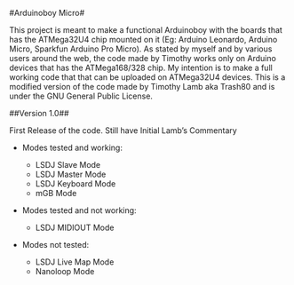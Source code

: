 #Arduinoboy Micro#

This project is meant to make a functional Arduinoboy with the boards that has the ATMega32U4 chip mounted on it (Eg: Arduino Leonardo, Arduino Micro, Sparkfun Arduino Pro Micro).
As stated by myself and by various users around the web, the code made by Timothy works only on Arduino devices that has the ATMega168/328 chip.
My intention is to make a full working code that that can be uploaded on ATMega32U4 devices.
This is a modified version of the code made by Timothy Lamb aka Trash80 and is under the GNU General Public License.

##Version 1.0##

First Release of the code.
Still have Initial Lamb’s Commentary

* Modes tested and working:
  * LSDJ Slave Mode
  * LSDJ Master Mode
  * LSDJ Keyboard Mode
  * mGB Mode

* Modes tested and not working:
  * LSDJ MIDIOUT Mode

* Modes not tested:
  * LSDJ Live Map Mode
  * Nanoloop Mode
